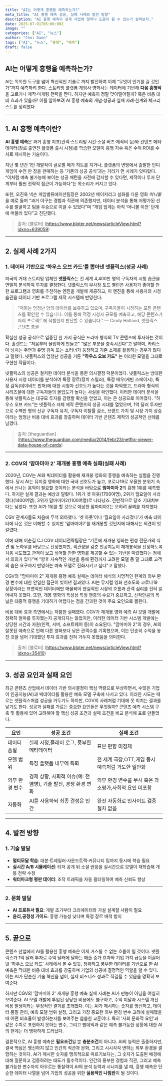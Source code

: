 ```yaml
---
title: "AI는 어떻게 흥행을 예측하는가?"
meta_title: "AI 흥행 예측 성공, 실패 사례와 발전 방향"
description: "AI 흥행 예측이 실제 사업에 얼마나 도움이 될 수 있는가 살펴보자."
date: 2025-07-01T05:00:00Z
image: ""
categories: ["AI", "뉴스"]
author: "Choi Daon"
tags: ["AI", "뉴스", ”흥행“, ”예측“]
draft: false
---
```


## AI는 어떻게 흥행을 예측하는가?

AI는 똑똑한 도구를 넘어 혁신적인 기술로 까지 발전하여 이제 “무엇이 인기를 끌 것인가”까지 예측하려 한다.
스트리밍 플랫폼·게임사·영화사는 데이터에 기반해 **다음 흥행작**을 고르거나 제작·마케팅 전략을 짠다. 하지만 예측이 정말 맞아떨어질까? 혹은 비용 대비 효과가 있을까?
이를 알아보려 AI 흥행 예측의 개념·성공과 실패 사례·한계와 체크리스트를 정리했다.

---
## 1. AI 흥행 예측이란?

**AI 흥행 예측**은 과거 흥행 지표(관객·스트리밍 시간·소셜 버즈·제작비 등)와 컨텐츠 메타데이터(장르·출연진·플랫폼·출시 시점)를 학습한 모델이 흥행 지수 혹은 수익·ROI를 수치로 제시하는 기술이다.

지난 몇 년간 1인 개발작이 글로벌 메가 히트를 치거나, 플랫폼의 변방에서 출발한 인디 게임이 수천 만 장을 판매하는 등 ‘기존의 성공 공식’과는 거리가 먼 사례가 잇따랐다. “이처럼 예측 불가능해 보이는 성공 패턴을 사전에 감지할 수 있다면, 제작이나 투자 단계부터 훨씬 전략적 접근이 가능하다”는 목소리가 커지고 있다.

또한, 오진욱 넥슨 게임벨류에이션팀장은 2002년 메이저리그 실화를 다룬 영화 *머니볼*을 예로 들며 “과거 야구는 경험과 직관에 의존했지만, 데이터 분석을 통해 저평가된 선수를 발굴하고 팀을 우승으로 이끌 수 있었다”며 “게임 업계는 아직 ‘머니볼 이전’ 단계에 머물러 있다”고 진단했다.

> 출처: [블로터] (https://www.bloter.net/news/articleView.html?idxno=639059)

---

## 2. 실제 사례 2가지

### 1. 데이터 기반으로 ‘하우스 오브 카드’를 뽑아낸 넷플릭스(성공 사례) 

미국의 거대 스트리밍 업체인 **넷플릭스**는 전 세계 4,400만 명의 구독자의 시청 습관을 면밀히 분석하여 투자를 결정한다. 넷플릭스의 부사장 토드 옐린은 사용자가 좋아할 만한 프로그램과 영화를 추천하는 엔진을 개발해 제공하고, 이 엔진을 통해 사용자의 시청 습관을 데이터 기반 프로그램 제작 시스템에 반영한다. 

> “저희는 엄청난 양의 데이터를 보유하고 있으며, 구독자들이 시청하는 모든 콘텐츠를 확인할 수 있습니다. 이를 통해 적정 시청자 규모를 예측하고, 해당 콘텐츠가 저희 프로젝트에 적합한지 판단할 수 있습니다.”
> — Cindy Holland, 넷플릭스 콘텐츠 총괄

확실한 성공 공식으로 입증된 한 가지 공식은 드라마 형식의 TV 콘텐츠에 투자하는 것이다. 홀랜드는 "처음부터 몰입하게 만들고" "많은 부분을 충족시킨다"고 말하며, 카리스마 넘치는 주연과 유명 감독 또는 쇼러너가 등장하고 기존 소재를 활용하는 경우가 많다고 말했다. 넷플릭스의 엄청난 성공을 거둔 **"하우스 오브 카드"** 는 이러한 모델을 그대로 구현한 작품이다.

넷플릭스의 성공은 철저한 데이터 분석을 통한 의사결정 덕분이었다. 넷플릭스는 방대한 사용자 시청 데이터를 분석하여 특정 장르(정치 스릴러), 특정 배우(케빈 스페이시), 특정 감독(데이비드 핀처)에 대한 시청자 선호도가 높다는 것을 파악했고, 드라마 형식의 시리즈물에 대한 구독자들의 몰입도가 높다는 사실을 확인했다. 이러한 데이터 분석을 통해 넷플릭스는 대규모 투자를 감행할 확신을 얻었고, 이는 큰 성공으로 이어졌다. "하우스 오브 카드"는 넷플릭스 자체 제작 콘텐츠의 성공 시대를 열었으며, 1억 달러 투자만으로 수백만 명의 신규 구독자 유치, 구독자 이탈률 감소, 브랜드 가치 및 시장 가치 상승이라는 엄청난 비용 대비 효과를 창출하며 데이터 기반 콘텐츠 제작의 성공적인 선례를 남겼다.

> 출처: [theguardian] (https://www.theguardian.com/media/2014/feb/23/netflix-viewer-data-house-of-cards)

---

### 2. CGV의 '맘마미아 2' 재개봉 흥행 예측 실패(실패 사례)

2020년, CGV는 AI와 빅데이터를 활용해 재개봉 영화의 흥행을 예측하는 실험을 진행했다. 당시 AI는 뮤지컬 영화에 대한 국내 선호도가 높고, 코로나19로 우울한 분위기 속에서 신나는 음악이 필요할 것이라는 분석을 바탕으로 **맘마미아 2**의 흥행 1위를 예측했다. 하지만 실제 결과는 예상과 달랐다. 1위가 겟 아웃(1700여명), 2위가 월요일이 사라졌다(1400여명), 3위가 맘마미아2(1100여명)로 나타났죠. 전반적으로 당초 기대치보다는 낮았다. 또한 AI가 1위를 할 것으로 예상한 맘마미아2는 오히려 꼴찌를 차지했다.

CGV 관계자들도 처음에 무척 의아했다. ‘겟 아웃’이나 ‘월요일이 사라졌다’가 예측 데이터에 나온 것은 이해할 수 있지만 '맘마미아2'를 재개봉할 것인지에 대해서는 의견이 엇갈렸다.

이에 대해 이춘길 CJ CGV 데이터전략팀장은 “기존에 재개봉 영화는 편성 전문가의 식견 및 노하우를 바탕으로 선정했지만, 객관성을 갖춘 인공지능이 재개봉작을 선정하도록 처음 시도했고 관객이 보고 싶어할 만한 영화를 제공할 수 있는 기반을 마련했다는 점에서 의의가 있다”며 “향후 지속적인 개선을 통해 환경까지 고려한 모델 등 말 그대로 고객의 숨은 요구까지 반영하는 예측 모델로 진화시키고 싶다”고 말했다.

CGV의 "맘마미아 2" 재개봉 흥행 예측 실패는 데이터 해석의 치명적인 한계와 외부 환경 변수에 대한 안일한 접근이 빚어낸 결과였다. AI는 뮤지컬 영화 선호도와 코로나19 상황이라는 표면적인 데이터에만 매몰되어 현실적인 시장의 흐름과 관객 심리를 전혀 읽어내지 못했다. 또한, 개봉 영화의 특성상 특정 팬층의 수요가 중요하고, 신작만큼의 폭넓은 대중적 흥행을 기대하기 어렵다는 점을 간과한 것이 주요 요인으로 뽑힌다.

비용 대비 효과 측면에서는 처참한 실패였다. CGV가 재개봉 영화 예측 AI 모델 개발에 정확히 얼마를 투자했는지 공개되지는 않았지만, 이러한 데이터 기반 시스템 개발에는 상당한 시간과 자원(인력, 서버, 소프트웨어 등)이 소요된다. "맘마미아 2"의 경우, AI의 잘못된 예측으로 인해 다른 영화보다 낮은 관객수를 기록했으며, 이는 단순히 수익을 놓친 것을 넘어 기대했던 투자 효과를 전혀 거두지 못했음을 의미한다.

> 출처: [블로터] (https://www.bloter.net/news/articleView.html?idxno=35410)

---

## 3. 성공 요인과 실패 요인

최근 콘텐츠 산업에서 데이터 기반 의사결정이 핵심 역량으로 부상하면서, 수많은 기업이 인공지능(AI)과 빅데이터를 활용한 예측 모델 구축에 나서고 있다. 이러한 시도는 때로는 넷플릭스처럼 성공을 거두기도 하지만, CGV의 사례처럼 기대에 못 미치는 결과를 낳기도 한다. 성공과 실패를 가르는 중요한 요인들은 무엇일까? 콘텐츠 예측 시스템 구축 및 활용에 있어 고려해야 할 핵심 성공 조건과 실패 조건을 비교 분석해 표로 만들었다.

| 요인 | 성공 조건 | 실패 조건 |
|-------|------|------|
| 데이터 품질 | 실제 시청,플레이 로그, 풍부한 메타데이터| 표본 편향 미정제|
| 모델 범위 | 특정 플랫폼 내부에 특화| 전 세계 극장,OTT,게임 동시 예측처럼 과도한 일반화|
| 외부 환경 변수 | 경제 상황, 사회적 이슈(예: 전염병), 기술 발전, 경쟁 환경 변화| 외부 환경 변수를 무시 혹은 과소평가,사회적 요인 미포함|
| 자동화 | AI를 사용하되 최종 결정은 인간| 완전 자동화로 인사이트 검증 절차 없음|

---

## 4. 발전 방향
### 1. 기술 발달
- **멀티모달 학습**: 대본·트레일러·사운드트랙·커뮤니티 밈까지 동시에 학습 필요
- **실시간 A/B 시뮬레이션**: 티저 공개 뒤 소셜 반응을 실시간으로 모델이 재학습해 개봉 전략 수정
- **워터마크형 평판 데이터**: 조작 트래픽을 자동 필터링하여 예측 신뢰도 향상

---
### 2. 문화 발달

- **AI 프로듀서 필요**: 개발 초기부터 크리에이터와 가설 설계할 사람이 필요
- **윤리,공정성 가이드**: 흥행 가능성 낮다며 특정 장르 배척 방지

---

## 5. 끝으로

콘텐츠 산업에서 AI를 활용한 흥행 예측은 이제 거스를 수 없는 흐름이 될 것이다. 넷플릭스가 1억 달러 투자로 수억 달러에 달하는 매출 증가 효과와 기업 가치 급등을 이끌어낸 '하우스 오브 카드' 사례에서 볼 수 있듯, 정확하고 풍부한 데이터를 기반으로 한 AI 예측은 막대한 비용 대비 효과를 창출하며 기업의 성공에 결정적인 역할을 할 수 있다. 이는 AI가 단순한 기술 혁신을 넘어, 실제 비즈니스 성과로 직결될 수 있음을 명확히 보여준다.

하지만 CGV의 '맘마미아 2' 재개봉 흥행 예측 실패 사례는 AI가 만능이 아님을 여실히 보여준다. AI 모델 개발에 투입된 상당한 비용에도 불구하고, 수익 미달과 시스템 개선 비용 발생이라는 부정적인 결과를 초래했다. 이는 AI가 제시하는 숫자를 맹신하고, 데이터 품질 관리, 예측 모델 범위 설정, 그리고 가장 중요한 외부 환경 변수 고려에 실패했을 때 어떤 비효율이 발생하는지를 보여주는 씁쓸한 교훈이다. 특히 '사회 문화적 요인'과 같은 수치로 표현하지 못하는 변수, 그리고 팬데믹과 같은 예측 불가능한 상황에 대한 AI의 한계는 더 명확하게 드러났다.

결론적으로, AI 흥행 예측은 **필요조건**일 뿐 **충분조건**이 아니다. AI의 능력은 출중하지만, 결국 핵심은 맹신하지 않고 인간의 직관과 문화, 그리고 시시각각 변하는 외부 환경을 결합하는 것이다. AI가 제시한 숫자를 맹목적으로 따르기보다는, 그 숫자가 도출된 배경에 대해 질문하고 검증하려는 태도가 필수적이다. 인간의 풍부한 경험과 직관, 그리고 예측 불가능한 변수까지 아우르는 통찰력이 AI의 분석 능력과 시너지를 낼 때, 흥행 예측은 단순한 데이터 나열을 넘어 기업의 성공을 위한 **실용적인 나침반**이 될 것이다.

---